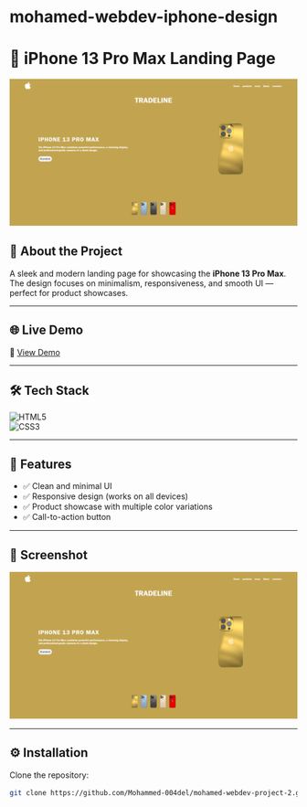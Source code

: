 # mohamed-webdev-iphone-design
# 📱 iPhone 13 Pro Max Landing Page  

![Banner](iphone(Gold).png)

## 📖 About the Project  
A sleek and modern landing page for showcasing the **iPhone 13 Pro Max**.  
The design focuses on minimalism, responsiveness, and smooth UI — perfect for product showcases.  

---

## 🌐 Live Demo  
🔗 [View Demo](https://mohammed-004del.github.io/mohamed-webdev-project-2/)  

---

## 🛠️ Tech Stack  
![HTML5](https://img.shields.io/badge/-HTML5-E34F26?logo=html5&logoColor=white&style=for-the-badge)  
![CSS3](https://img.shields.io/badge/-CSS3-1572B6?logo=css3&logoColor=white&style=for-the-badge)  

---

## 📂 Features  
- ✅ Clean and minimal UI  
- ✅ Responsive design (works on all devices)  
- ✅ Product showcase with multiple color variations  
- ✅ Call-to-action button  

---

## 📸 Screenshot  
![Screenshot](iphone(Gold).png)

---

## ⚙️ Installation  

Clone the repository:  
```bash
git clone https://github.com/Mohammed-004del/mohamed-webdev-project-2.git
